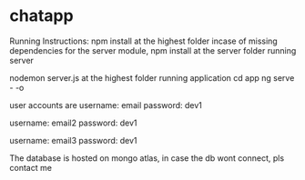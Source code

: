 # chatapp

Running Instructions:
npm install at the highest folder
incase of missing dependencies for the server module, npm install at the server folder
running server

nodemon server.js at the highest folder
running application
cd app
ng serve  - -o

user accounts are
username: email
password: dev1 

username: email2
password: dev1 

username: email3
password: dev1 

The database is hosted on mongo atlas, in case the db wont connect, pls contact me


